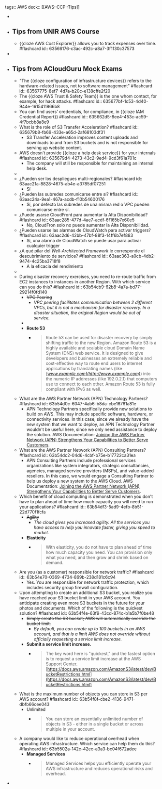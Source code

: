 tags:: AWS 
deck:: [[AWS::CCP::Tips]]

-
- ## Tips from UNIR AWS Course
	- {{cloze AWS Cost Explorer}} allows you to track expenses over time. #flashcard
	  id:: 63566176-c3ac-492c-a8a7-3f1130c37573
-
- ## Tips from ACloudGuru Mock Exams
	- "The {{cloze configuration of infrastructure devices}} refers to the hardware-related issues, not to software management" #flashcard
	  id:: 63567775-8ef7-4d7a-b20c-e138cffe2f20
	- The {{cloze AWS Trust & Safety Team}} is the one whom contact, for example, for hack attacks. #flashcard
	  id:: 635677bf-1c53-4d40-944e-1615411866b8
	- You can find users' credentials, for compliance, in {{cloze IAM Credential Report}} #flashcard
	  id:: 635662d5-8ee4-453c-ac59-4f7bcbb8a8e9
	- What is the role of S3 Transfer Acceleration? #flashcard
	  id:: 635679b8-fb69-433e-a65d-2af68103df31
		- S3 Transfer Acceleration improves content uploads and downloads to and from S3 buckets and is not responsible for serving up website content.
	- AWS doesn't provide {{cloze a help desk service}} for your internals #flashcard
	  id:: 635679d4-4273-43c2-9ed4-9cd3f61a701c
		- The company will still be responsible for maintaining an internal help desk.
	-
	- ¿Pueden ser los despliegues multi-regionales? #flashcard
	  id:: 63aac21a-8828-4675-ab4e-a3785df07251
		- Sí
	- ¿Pueden las subredes comunicarse entre sí? #flashcard
	  id:: 63aac24a-9ea1-467a-acdb-f10b54600176
		- Sí, por defecto las subredes de una misma red o VPC pueden comunicarse entre sí.
	- ¿Puede usarse CloudFront para aumentar la Alta Disponibilidad? #flashcard
	  id:: 63aac285-477d-4ae7-acdf-6f165b7e60e5
		- No, CloudFron solo no puede aumentar la Alta Disponibilidad.
	- ¿Pueden usarse las alarmas de CloudWatch para activar triggers? #flashcard
	  id:: 63aac2d6-42bb-47bf-88f3-14ff6b7ef883
		- Sí, una alarma de CloudWatch se puede usar para activar cualquier trigger
	- ¿A qué pilar del *Well-Architected Framework* le corresponde el descubrimiento de servicios? #flashcard
	  id:: 63aac363-a0cb-4db2-9474-4c25ba3718f8
		- A la eficacia del rendimiento
	-
	- During disaster recovery exercises, you need to re-route traffic from EC2 instances to instances in another Region. With which service can you do this? #flashcard
	  id:: 63b54cb9-62b8-4a7a-bd77-29214f0fd140
		- ~~VPC Peering~~
			- *VPC peering facilitates communication between 2 different VPCs, but it is not a mechanism for disaster recovery. In a disaster situation, the original Region would be out of service.*
		-
		- **Route 53**
			- > Route 53 can be used for disaster recovery by simply shifting traffic to the new Region. Amazon Route 53 is a highly available and scalable cloud Domain Name System (DNS) web service. It is designed to give developers and businesses an extremely reliable and cost-effective way to route end users to internet applications by translating names (like *[www.example.com](http://www.example.com)*) into the numeric IP addresses (like 192.0.2.1) that computers use to connect to each other. Amazon Route 53 is fully compliant with IPv6 as well.
	- What are the AWS Partner Network (APN) Technology Partners? #flashcard
	  id:: 63b54d0c-6047-4ab6-b8da-cbe16761a81e
		- APN Technology Partners specifically provide new solutions to build on AWS. This may include specific software, hardware, or connectivity services. In this case, since we already have the new system that we want to deploy, an APN Technology Partner wouldn't be useful here, since we only need assistance to deploy the solution. AWS Documentation: [Joining the AWS Partner Network (APN) Strengthens Your Capabilities to Better Serve Customers](https://aws.amazon.com/blogs/apn/joining-the-aws-partner-network-apn-strengthens-your-capabilities-to-better-serve-customers/).
	- What are the AWS Partner Network (APN) Consulting Partners? #flashcard
	  id:: 63b54dc2-04d6-4cbf-b75e-b17722ca31ea
		- APN Consulting Partners include professional services organizations like system integrators, strategic consultancies, agencies, managed service providers (MSPs), and value-added resellers. In this case, we would engage a Consulting Partner to help us deploy a new system to the AWS Cloud. AWS Documentation: [Joining the AWS Partner Network (APN) Strengthens Your Capabilities to Better Serve Customers](https://aws.amazon.com/blogs/apn/joining-the-aws-partner-network-apn-strengthens-your-capabilities-to-better-serve-customers/).
	- Which benefit of cloud computing is demonstrated when you don't have to plan ahead of time how much capacity you will need to run your applications? #flashcard
	  id:: 63b54df3-5ad9-4efb-8b51-22d770f1fcfa
		- ~~Agility~~
			- *The cloud gives you increased agility. All the services you have access to help you innovate faster, giving you speed to market.*
		- **Elasticity**
			- > With elasticity, you do not have to plan ahead of time how much capacity you need. You can provision only what you need, and then grow and shrink based on demand.
	- Are you (as a customer) responsible for network traffic? #flashcard
	  id:: 63b54e70-0369-4734-869b-238d181c6c94
		- Yes. You are responsible for network traffic protection, which includes security group firewall configuration.
	- Upon attempting to create an additional S3 bucket, you realize you have reached your S3 bucket limit in your AWS account. You anticipate creating even more S3 buckets in the future for your photos and documents. Which of the following is the quickest solution? #flashcard
	  id:: 63b54f4e-63f9-43cd-874c-b1a5b7f0be48
		- ~~Simply create the S3 bucket; AWS will automatically override the bucket limit.~~
			- *By default, you can create up to 100 buckets in an AWS account, and that is a limit AWS does not override without officially requesting a service limit increase.*
		- **Submit a service limit increase.**
			- > The key word here is "quickest," and the fastest option is to request a service limit increase at the AWS Support Center.
			  [https://docs.aws.amazon.com/AmazonS3/latest/dev/BucketRestrictions.html](https://docs.aws.amazon.com/AmazonS3/latest/dev/BucketRestrictions.html)
	- What is the maximum number of objects you can store in S3 per AWS account? #flashcard
	  id:: 63b54f8f-cbe2-4136-9471-dbfb66cee043
		- Unlimited
			- >You can store an essentially unlimited number of objects in S3 - either in a single bucket or across multiple in your account.
	- A company would like to reduce operational overhead when operating AWS infrastructure. Which service can help them do this? #flashcard
	  id:: 63b5502a-142c-42ec-a3a3-bc04f672adee
		- **Managed Services**
			- > Managed Services helps you efficiently operate your AWS infrastructure and reduces operational risks and overhead.
-